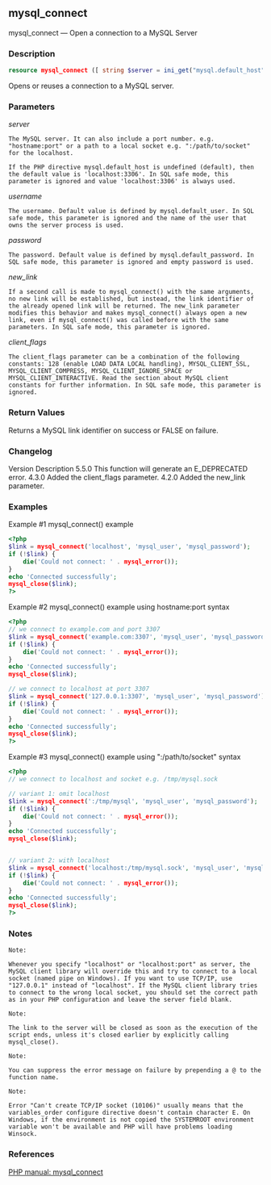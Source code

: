 ## mysql_connect

mysql_connect — Open a connection to a MySQL Server

### Description

```php
resource mysql_connect ([ string $server = ini_get("mysql.default_host") [, string $username = ini_get("mysql.default_user") [, string $password = ini_get("mysql.default_password") [, bool $new_link = false [, int $client_flags = 0 ]]]]] )
```

Opens or reuses a connection to a MySQL server.

### Parameters

*server*

    The MySQL server. It can also include a port number. e.g. "hostname:port" or a path to a local socket e.g. ":/path/to/socket" for the localhost.

    If the PHP directive mysql.default_host is undefined (default), then the default value is 'localhost:3306'. In SQL safe mode, this parameter is ignored and value 'localhost:3306' is always used.

*username*

    The username. Default value is defined by mysql.default_user. In SQL safe mode, this parameter is ignored and the name of the user that owns the server process is used.

*password*

    The password. Default value is defined by mysql.default_password. In SQL safe mode, this parameter is ignored and empty password is used.

*new_link*

    If a second call is made to mysql_connect() with the same arguments, no new link will be established, but instead, the link identifier of the already opened link will be returned. The new_link parameter modifies this behavior and makes mysql_connect() always open a new link, even if mysql_connect() was called before with the same parameters. In SQL safe mode, this parameter is ignored.

*client_flags*

    The client_flags parameter can be a combination of the following constants: 128 (enable LOAD DATA LOCAL handling), MYSQL_CLIENT_SSL, MYSQL_CLIENT_COMPRESS, MYSQL_CLIENT_IGNORE_SPACE or MYSQL_CLIENT_INTERACTIVE. Read the section about MySQL client constants for further information. In SQL safe mode, this parameter is ignored.

### Return Values

Returns a MySQL link identifier on success or FALSE on failure.

### Changelog

Version 	Description
5.5.0 	This function will generate an E_DEPRECATED error.
4.3.0 	Added the client_flags parameter.
4.2.0 	Added the new_link parameter.

### Examples

Example #1 mysql_connect() example

```php
<?php
$link = mysql_connect('localhost', 'mysql_user', 'mysql_password');
if (!$link) {
    die('Could not connect: ' . mysql_error());
}
echo 'Connected successfully';
mysql_close($link);
?>
```

Example #2 mysql_connect() example using hostname:port syntax

```php
<?php
// we connect to example.com and port 3307
$link = mysql_connect('example.com:3307', 'mysql_user', 'mysql_password');
if (!$link) {
    die('Could not connect: ' . mysql_error());
}
echo 'Connected successfully';
mysql_close($link);

// we connect to localhost at port 3307
$link = mysql_connect('127.0.0.1:3307', 'mysql_user', 'mysql_password');
if (!$link) {
    die('Could not connect: ' . mysql_error());
}
echo 'Connected successfully';
mysql_close($link);
?>
```

Example #3 mysql_connect() example using ":/path/to/socket" syntax

```php
<?php
// we connect to localhost and socket e.g. /tmp/mysql.sock

// variant 1: omit localhost
$link = mysql_connect(':/tmp/mysql', 'mysql_user', 'mysql_password');
if (!$link) {
    die('Could not connect: ' . mysql_error());
}
echo 'Connected successfully';
mysql_close($link);


// variant 2: with localhost
$link = mysql_connect('localhost:/tmp/mysql.sock', 'mysql_user', 'mysql_password');
if (!$link) {
    die('Could not connect: ' . mysql_error());
}
echo 'Connected successfully';
mysql_close($link);
?>
```

### Notes

    Note:

    Whenever you specify "localhost" or "localhost:port" as server, the MySQL client library will override this and try to connect to a local socket (named pipe on Windows). If you want to use TCP/IP, use "127.0.0.1" instead of "localhost". If the MySQL client library tries to connect to the wrong local socket, you should set the correct path as in your PHP configuration and leave the server field blank.

    Note:

    The link to the server will be closed as soon as the execution of the script ends, unless it's closed earlier by explicitly calling mysql_close().

    Note:

    You can suppress the error message on failure by prepending a @ to the function name.

    Note:

    Error "Can't create TCP/IP socket (10106)" usually means that the variables_order configure directive doesn't contain character E. On Windows, if the environment is not copied the SYSTEMROOT environment variable won't be available and PHP will have problems loading Winsock.

### References

[PHP manual: mysql_connect](http://www.php.net/manual/en/function.mysql-connect.php)



